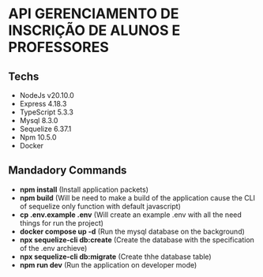 # API GERENCIAMENTO DE INSCRIÇÃO DE ALUNOS E PROFESSORES

## Techs
* NodeJs v20.10.0
* Express 4.18.3
* TypeScript 5.3.3
* Mysql 8.3.0
* Sequelize 6.37.1
* Npm 10.5.0
* Docker

## Mandadory Commands 

* __npm install__ (Install application packets)
* __npm build__ (Will be need to make a build of the  application cause the CLI of sequelize only function with default javascript)
* __cp .env.example .env__ (Will create an example .env with all the need things for run the project)
* __docker compose up -d__ (Run the mysql database on the background)
* __npx sequelize-cli db:create__ (Create  the database with the specification of the .env archieve)
* __npx sequelize-cli db:migrate__ (Create thhe  database table)
* __npm run dev__ (Run the application on developer mode)


